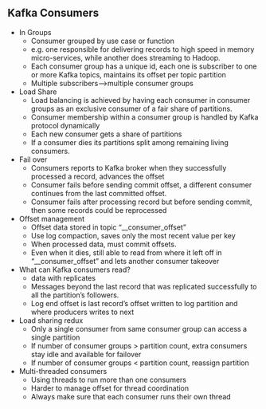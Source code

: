 ## Kafka Consumers
  * In Groups
      * Consumer grouped by use case or function
      * e.g. one responsible for delivering records to high speed in memory micro-services, while another does streaming to Hadoop.
    * Each consumer group has a unique id, each one is subscriber to one or more Kafka topics, maintains its offset per topic partition
    * Multiple subscribers—>multiple consumer groups
  * Load Share
     * Load balancing is achieved by having each consumer in consumer groups as an exclusive consumer of a fair share of partitions.
     * Consumer membership within a consumer group is handled by Kafka protocol dynamically
     * Each new consumer gets a share of partitions
     * If a consumer dies its partitions split among remaining living consumers.
  * Fail over
     * Consumers reports to Kafka broker when they successfully processed a record, advances the offset
     * Consumer fails before sending commit offset, a different consumer continues from the last committed offset.
     * Consumer fails after processing record but before sending commit,  then some records could be reprocessed
  * Offset management
     * Offset data stored in topic “__consumer_offset”
      * Use log compaction, saves only the most recent value per key
      * When processed data, must commit offsets.
      * Even when it dies, still able to read from where it left off in “__consumer_offset” and lets another consumer takeover
  * What can Kafka consumers read?
     * data with replicates
     * Messages beyond the last record that was replicated successfully to all the partition’s followers.
     * Log end offset is last record’s offset written to log partition and where producers writes to next
  * Load sharing redux
     * Only a single consumer from same consumer group can access a single partition
     * If number of consumer groups > partition count, extra consumers stay idle and available for failover
     * If number of consumer groups < partition count, reassign partition
  * Multi-threaded consumers
     * Using threads to run more than one consumers
      * Harder to manage offset for thread coordination
     * Always make sure that each consumer runs their own thread


